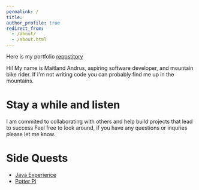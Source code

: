 ```yaml
---
permalink: /
title: 
author_profile: true
redirect_from: 
  - /about/
  - /about.html
---
```

Here is my portfolio [repostitory](https://github.com/BoyWonder64/Maitland.academicpages.github.io)

Hi! My name is Maitland Andrus, aspiring software developer, and mountain bike rider. If I'm not writing code you can probably find me up in the mountains. 

# Stay a while and listen
I am commited to collaborating with others and help build projects that lead to success
Feel free to look around, if you have any questions or inquries please let me know.


# Side Quests
- [Java Experience](https://github.com/BoyWonder64/Learning-Java)
- [Potter Pi](https://github.com/BoyWonder64/Potter-Pi)



